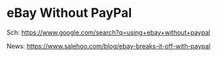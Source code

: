 # eBay Without PayPal
Sch: https://www.google.com/search?q=using+ebay+without+paypal

News:
https://www.salehoo.com/blog/ebay-breaks-it-off-with-paypal
